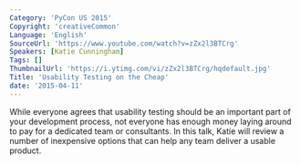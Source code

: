 ```yaml
---
Category: 'PyCon US 2015'
Copyright: 'creativeCommon'
Language: 'English'
SourceUrl: 'https://www.youtube.com/watch?v=zZx2l3BTCrg'
Speakers: [Katie Cunningham]
Tags: []
ThumbnailUrl: 'https://i.ytimg.com/vi/zZx2l3BTCrg/hqdefault.jpg'
Title: 'Usability Testing on the Cheap'
date: '2015-04-11'
---
```

While everyone agrees that usability testing should be an important part of your development process, not everyone has enough money laying around to pay for a dedicated team or consultants. In this talk, Katie will review a number of inexpensive options that can help any team deliver a usable product.
